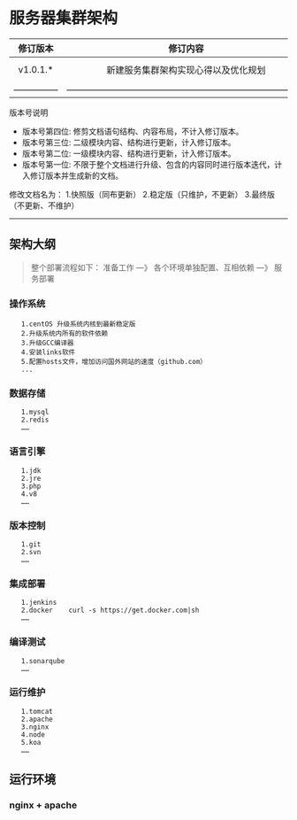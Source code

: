 # 服务器集群架构

| 修订版本 | 修订内容  | 修订人员 | 文档类型 | 修订日期 |
| :-----: |  :-----:  | :-----: | :-----: | :-----: |
|  v1.0.1.* | 新建服务集群架构实现心得以及优化规划 | sid | -- | 2018-12-04 |
| ————— | ——————————————————————————— | ————— | ————— | —————— |

版本号说明

* 版本号第四位: 修剪文档语句结构、内容布局，不计入修订版本。
* 版本号第三位: 二级模块内容、结构进行更新，计入修订版本。
* 版本号第二位: 一级模块内容、结构进行更新，计入修订版本。
* 版本号第一位: 不限于整个文档进行升级、包含的内容同时进行版本迭代，计入修订版本并生成新的文档。

修改文档名为：
1.快照版（同布更新）
2.稳定版（只维护，不更新）
3.最终版（不更新、不维护）

---

## 架构大纲

> 整个部署流程如下：
>准备工作 —》 各个环境单独配置、互相依赖 —》 服务部署

### 操作系统

```text
   1.centOS 升级系统内核到最新稳定版
   2.升级系统内所有的软件依赖
   3.升级GCC编译器
   4.安装links软件
   5.配置hosts文件，增加访问国外网站的速度（github.com）
   ...
```

### 数据存储

```text
   1.mysql
   2.redis
   ……
```

### 语言引擎

```text
   1.jdk
   2.jre
   3.php
   4.v8
   ……
```

### 版本控制

```text
   1.git
   2.svn
   ……
```

### 集成部署

```text
   1.jenkins
   2.docker    curl -s https://get.docker.com|sh
   ……
```

### 编译测试

```text
   1.sonarqube
   ……
```

### 运行维护

```text
   1.tomcat
   2.apache
   3.nginx
   4.node
   5.koa
   ……
```

## 运行环境

### nginx + apache